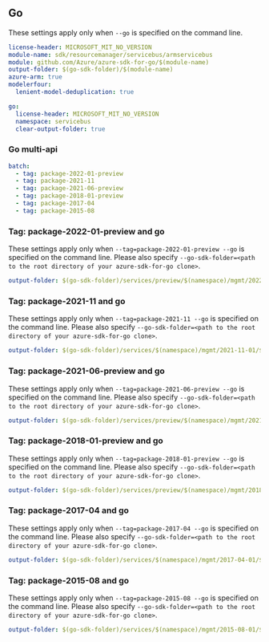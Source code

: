 ## Go

These settings apply only when `--go` is specified on the command line.

``` yaml $(go) && $(track2)
license-header: MICROSOFT_MIT_NO_VERSION
module-name: sdk/resourcemanager/servicebus/armservicebus	
module: github.com/Azure/azure-sdk-for-go/$(module-name)
output-folder: $(go-sdk-folder)/$(module-name)
azure-arm: true
modelerfour:
  lenient-model-deduplication: true
```

``` yaml $(go) && !$(track2)
go:
  license-header: MICROSOFT_MIT_NO_VERSION
  namespace: servicebus
  clear-output-folder: true
```

### Go multi-api

``` yaml $(go) && $(multiapi)
batch:
  - tag: package-2022-01-preview
  - tag: package-2021-11
  - tag: package-2021-06-preview
  - tag: package-2018-01-preview
  - tag: package-2017-04
  - tag: package-2015-08
```

### Tag: package-2022-01-preview and go

These settings apply only when `--tag=package-2022-01-preview --go` is specified on the command line.
Please also specify `--go-sdk-folder=<path to the root directory of your azure-sdk-for-go clone>`.

``` yaml $(tag) == 'package-2022-01-preview' && $(go)
output-folder: $(go-sdk-folder)/services/preview/$(namespace)/mgmt/2022-01-01-preview/$(namespace)
```

### Tag: package-2021-11 and go

These settings apply only when `--tag=package-2021-11 --go` is specified on the command line.
Please also specify `--go-sdk-folder=<path to the root directory of your azure-sdk-for-go clone>`.

``` yaml $(tag) == 'package-2021-11' && $(go)
output-folder: $(go-sdk-folder)/services/$(namespace)/mgmt/2021-11-01/$(namespace)
```

### Tag: package-2021-06-preview and go

These settings apply only when `--tag=package-2021-06-preview --go` is specified on the command line.
Please also specify `--go-sdk-folder=<path to the root directory of your azure-sdk-for-go clone>`.

``` yaml $(tag) == 'package-2021-06-preview' && $(go)
output-folder: $(go-sdk-folder)/services/preview/$(namespace)/mgmt/2021-06-01-preview/$(namespace)
```

### Tag: package-2018-01-preview and go

These settings apply only when `--tag=package-2018-01-preview --go` is specified on the command line.
Please also specify `--go-sdk-folder=<path to the root directory of your azure-sdk-for-go clone>`.

``` yaml $(tag) == 'package-2018-01-preview' && $(go)
output-folder: $(go-sdk-folder)/services/preview/$(namespace)/mgmt/2018-01-01-preview/$(namespace)
```

### Tag: package-2017-04 and go

These settings apply only when `--tag=package-2017-04 --go` is specified on the command line.
Please also specify `--go-sdk-folder=<path to the root directory of your azure-sdk-for-go clone>`.

``` yaml $(tag) == 'package-2017-04' && $(go)
output-folder: $(go-sdk-folder)/services/$(namespace)/mgmt/2017-04-01/$(namespace)
```

### Tag: package-2015-08 and go

These settings apply only when `--tag=package-2015-08 --go` is specified on the command line.
Please also specify `--go-sdk-folder=<path to the root directory of your azure-sdk-for-go clone>`.

``` yaml $(tag) == 'package-2015-08' && $(go)
output-folder: $(go-sdk-folder)/services/$(namespace)/mgmt/2015-08-01/$(namespace)
```
